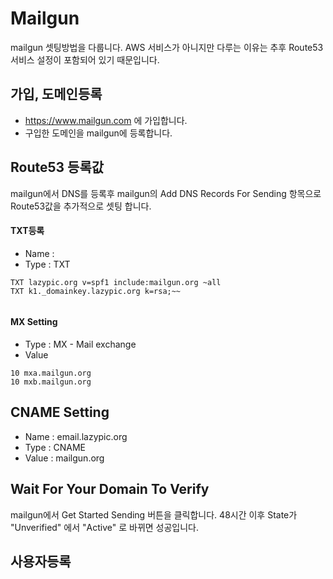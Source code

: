 # Mailgun

mailgun 셋팅방법을 다룹니다.
AWS 서비스가 아니지만 다루는 이유는 추후 Route53 서비스 설정이 포함되어 있기 때문입니다.

## 가입, 도메인등록
- https://www.mailgun.com 에 가입합니다.
- 구입한 도메인을 mailgun에 등록합니다.

## Route53 등록값
mailgun에서 DNS를 등록후 mailgun의 Add DNS Records For Sending 항목으로
Route53값을 추가적으로 셋팅 합니다.

#### TXT등록
- Name : 
- Type : TXT
```
TXT lazypic.org v=spf1 include:mailgun.org ~all
TXT k1._domainkey.lazypic.org k=rsa;~~


```

#### MX Setting
- Type : MX - Mail exchange
- Value
```
10 mxa.mailgun.org
10 mxb.mailgun.org
```

## CNAME Setting
- Name : email.lazypic.org
- Type : CNAME
- Value : mailgun.org

## Wait For Your Domain To Verify
mailgun에서 Get Started Sending 버튼을 클릭합니다.
48시간 이후 State가 "Unverified" 에서 "Active" 로 바뀌면 성공입니다.

## 사용자등록